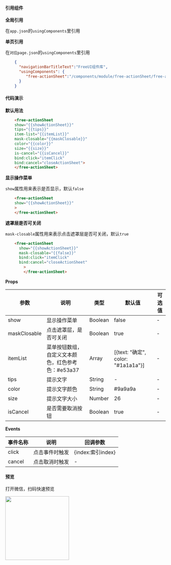 #### 引用组件

**全局引用**

在`app.json`的`usingComponents`里引用

**单页引用**

在`对应page.json`的`usingComponents`里引用
```json
	{
	  "navigationBarTitleText":"FreeUI组件库",
	  "usingComponents": {
		 "free-actionSheet":"/components/module/free-actionSheet/free-actionSheet"
	  }
	}
```

#### 代码演示

**默认用法**

```html
	<free-actionSheet 
	show="{{showActionSheet}}" 
	tips="{{tips}}" 
	item-list="{{itemList}}" 
	mask-closable="{{maskClosable}}" 
	color="{{color}}" 
	size="{{size}}" 
	is-cancel="{{isCancel}}" 
	bind:click="itemClick" 
	bind:cancel="closeActionSheet">
	</free-actionSheet>
```

**显示操作菜单**

`show`属性用来表示是否显示，默认`false`
```html
	<free-actionSheet
	show="{{showActionSheet}}" 
	>
	</free-actionSheet>
```
**遮罩层是否可关闭**

`mask-closable`属性用来表示点击遮罩层是否可关闭，默认`true`
```html
	<free-actionSheet
	  show="{{showActionSheet}}"
	  mask-closable="{{false}}" 
	  bind:click="itemClick"
	  bind:cancel="closeActionSheet"
		>
		</free-actionSheet> 
```

**Props**

| 参数     | 说明                                                   | 类型          | 默认值      | 可选值 |
| -------- | ------------------------------------------------------ | ------------- | ----------- | ------ |
| show   | 显示操作菜单                                               | Boolean        | false      | -      |
| maskClosable      | 点击遮罩层，是否可关闭                           | Boolean        | true           | -      |
| itemList   |  菜单按钮数组，自定义文本颜色，红色参考色：#e53a37        | Array         | [{text: "确定", color: "#1a1a1a"}]           | -      |
| tips     | 提示文字                                   | String        | - | - |
| color    | 提示文字颜色                                              | String        | #9a9a9a      | -      |
| size   | 提示文字大小| Number        | 26      | -      |
| isCancel   | 是否需要取消按钮                 | Boolean        | true      | -      |

**Events**

| 事件名称     | 说明                                                   | 回调参数      |
| -------- | ------------------------------------------------------ | ------------- |
| click      | 点击事件时触发                          | {index:索引index} |       
| cancel      | 点击取消时触发                          | -|       

#### 预览

打开微信，扫码快速预览

<div align="left"><image src="https://z3.ax1x.com/2021/06/01/2nN0yt.jpg" width="200" height="200"> </image></div>
